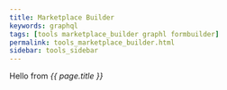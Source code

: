 ```yaml
---
title: Marketplace Builder
keywords: graphql
tags: [tools marketplace_builder graphl formbuilder]
permalink: tools_marketplace_builder.html
sidebar: tools_sidebar
---
```


Hello from <i>{{ page.title }}</i>
